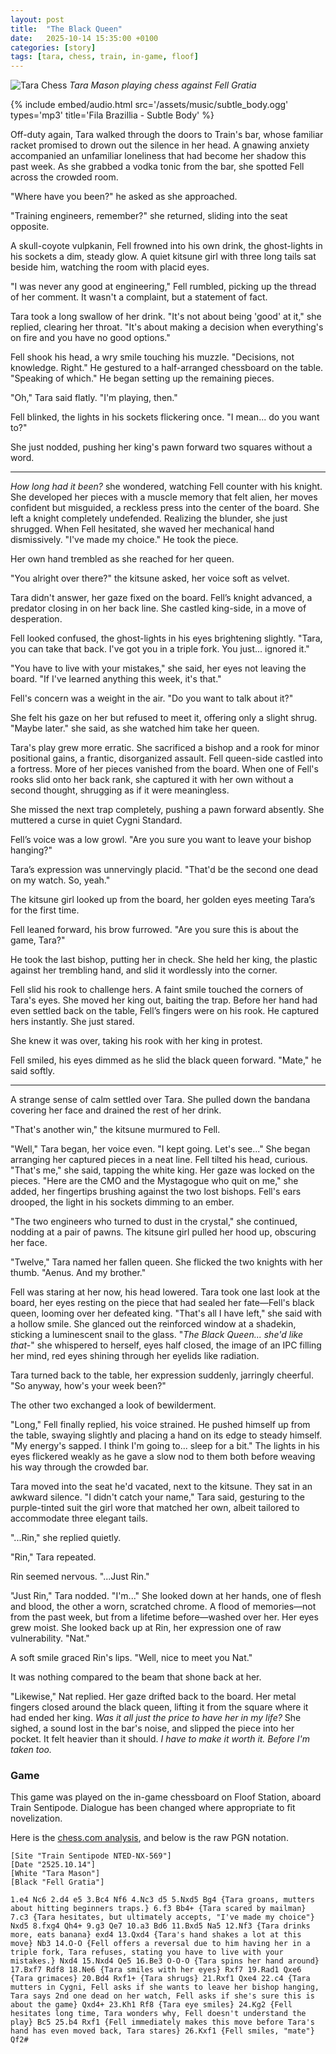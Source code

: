 ```yaml
---
layout: post
title:  "The Black Queen"
date:   2025-10-14 15:35:00 +0100
categories: [story]
tags: [tara, chess, train, in-game, floof]
---
```

![Tara Chess](/assets/images/tara/chess_draft.webp)
_Tara Mason playing chess against Fell Gratia_

{%
  include embed/audio.html
  src='/assets/music/subtle_body.ogg'
  types='mp3'
  title='Fila Brazillia - Subtle Body'
%}

Off-duty again, Tara walked through the doors to Train's bar, whose familiar racket promised to drown out the silence in her head. A gnawing anxiety accompanied an unfamiliar loneliness that had become her shadow this past week. As she grabbed a vodka tonic from the bar, she spotted Fell across the crowded room.

"Where have you been?" he asked as she approached.

"Training engineers, remember?" she returned, sliding into the seat opposite.

A skull-coyote vulpkanin, Fell frowned into his own drink, the ghost-lights in his sockets a dim, steady glow. A quiet kitsune girl with three long tails sat beside him, watching the room with placid eyes.

"I was never any good at engineering," Fell rumbled, picking up the thread of her comment. It wasn't a complaint, but a statement of fact.

Tara took a long swallow of her drink. "It's not about being 'good' at it," she replied, clearing her throat. "It's about making a decision when everything's on fire and you have no good options."

Fell shook his head, a wry smile touching his muzzle. "Decisions, not knowledge. Right." He gestured to a half-arranged chessboard on the table. "Speaking of which." He began setting up the remaining pieces.

"Oh," Tara said flatly. "I'm playing, then."

Fell blinked, the lights in his sockets flickering once. "I mean... do you want to?"

She just nodded, pushing her king's pawn forward two squares without a word.

---

*How long had it been?* she wondered, watching Fell counter with his knight. She developed her pieces with a muscle memory that felt alien, her moves confident but misguided, a reckless press into the center of the board. She left a knight completely undefended. Realizing the blunder, she just shrugged. When Fell hesitated, she waved her mechanical hand dismissively. "I've made my choice." He took the piece.

Her own hand trembled as she reached for her queen.

"You alright over there?" the kitsune asked, her voice soft as velvet.

Tara didn't answer, her gaze fixed on the board. Fell’s knight advanced, a predator closing in on her back line. She castled king-side, in a move of desperation.

Fell looked confused, the ghost-lights in his eyes brightening slightly. "Tara, you can take that back. I've got you in a triple fork. You just... ignored it."

"You have to live with your mistakes," she said, her eyes not leaving the board. "If I've learned anything this week, it's that."

Fell's concern was a weight in the air. "Do you want to talk about it?"

She felt his gaze on her but refused to meet it, offering only a slight shrug. "Maybe later." she said, as she watched him take her queen.

Tara's play grew more erratic. She sacrificed a bishop and a rook for minor positional gains, a frantic, disorganized assault. Fell queen-side castled into a fortress. More of her pieces vanished from the board. When one of Fell's rooks slid onto her back rank, she captured it with her own without a second thought, shrugging as if it were meaningless.

She missed the next trap completely, pushing a pawn forward absently. She muttered a curse in quiet Cygni Standard.

Fell’s voice was a low growl. "Are you sure you want to leave your bishop hanging?"

Tara’s expression was unnervingly placid. "That'd be the second one dead on my watch. So, yeah."

The kitsune girl looked up from the board, her golden eyes meeting Tara’s for the first time.

Fell leaned forward, his brow furrowed. "Are you sure this is about the game, Tara?"

He took the last bishop, putting her in check. She held her king, the plastic against her trembling hand, and slid it wordlessly into the corner.

Fell slid his rook to challenge hers. A faint smile touched the corners of Tara's eyes. She moved her king out, baiting the trap. Before her hand had even settled back on the table, Fell’s fingers were on his rook. He captured hers instantly. She just stared.

She knew it was over, taking his rook with her king in protest.

Fell smiled, his eyes dimmed as he slid the black queen forward. "Mate," he said softly.

---

A strange sense of calm settled over Tara. She pulled down the bandana covering her face and drained the rest of her drink.

"That's another win," the kitsune murmured to Fell.

"Well," Tara began, her voice even. "I kept going. Let's see..." She began arranging her captured pieces in a neat line. Fell tilted his head, curious. "That's me," she said, tapping the white king. Her gaze was locked on the pieces. "Here are the CMO and the Mystagogue who quit on me," she added, her fingertips brushing against the two lost bishops. Fell's ears drooped, the light in his sockets dimming to an ember.

"The two engineers who turned to dust in the crystal," she continued, nodding at a pair of pawns. The kitsune girl pulled her hood up, obscuring her face.

"Twelve," Tara named her fallen queen. She flicked the two knights with her thumb. "Aenus. And my brother."

Fell was staring at her now, his head lowered. Tara took one last look at the board, her eyes resting on the piece that had sealed her fate—Fell's black queen, looming over her defeated king. "That's all I have left," she said with a hollow smile. She glanced out the reinforced window at a shadekin, sticking a luminescent snail to the glass. "*The Black Queen... she'd like that-*" she whispered to herself, eyes half closed, the image of an IPC filling her mind, red eyes shining through her eyelids like radiation.

Tara turned back to the table, her expression suddenly, jarringly cheerful. "So anyway, how's your week been?"

The other two exchanged a look of bewilderment.

"Long," Fell finally replied, his voice strained. He pushed himself up from the table, swaying slightly and placing a hand on its edge to steady himself. "My energy's sapped. I think I'm going to... sleep for a bit." The lights in his eyes flickered weakly as he gave a slow nod to them both before weaving his way through the crowded bar.

Tara moved into the seat he'd vacated, next to the kitsune. They sat in an awkward silence. "I didn't catch your name," Tara said, gesturing to the purple-tinted suit the girl wore that matched her own, albeit tailored to accommodate three elegant tails.

"...Rin," she replied quietly.

"Rin," Tara repeated.

Rin seemed nervous. "...Just Rin."

"Just Rin," Tara nodded. "I'm..." She looked down at her hands, one of flesh and blood, the other a worn, scratched chrome. A flood of memories—not from the past week, but from a lifetime before—washed over her. Her eyes grew moist. She looked back up at Rin, her expression one of raw vulnerability. "Nat."

A soft smile graced Rin's lips. "Well, nice to meet you Nat."

It was nothing compared to the beam that shone back at her.

"Likewise," Nat replied. Her gaze drifted back to the board. Her metal fingers closed around the black queen, lifting it from the square where it had ended her king. *Was it all just the price to have her in my life?* She sighed, a sound lost in the bar's noise, and slipped the piece into her pocket. It felt heavier than it should. *I have to make it worth it. Before I'm taken too.*


### Game

This game was played on the in-game chessboard on Floof Station, aboard Train Sentipode. Dialogue has been changed where appropriate to fit novelization.

Here is the [chess.com analysis](https://www.chess.com/analysis/game/pgn/3hD79TDNYN/), and below is the raw PGN notation.

```chess
[Site "Train Sentipode NTED-NX-569"]
[Date "2525.10.14"]
[White "Tara Mason"]
[Black "Fell Gratia"]

1.e4 Nc6 2.d4 e5 3.Bc4 Nf6 4.Nc3 d5 5.Nxd5 Bg4 {Tara groans, mutters about hitting beginners traps.} 6.f3 Bb4+ {Tara scared by mailman} 7.c3 {Tara hesitates, but ultimately accepts, "I've made my choice"} Nxd5 8.fxg4 Qh4+ 9.g3 Qe7 10.a3 Bd6 11.Bxd5 Na5 12.Nf3 {Tara drinks more, eats banana} exd4 13.Qxd4 {Tara's hand shakes a lot at this move} Nb3 14.O-O {Fell offers a reversal due to him having her in a triple fork, Tara refuses, stating you have to live with your mistakes.} Nxd4 15.Nxd4 Qe5 16.Be3 O-O-O {Tara spins her hand around} 17.Bxf7 Rdf8 18.Ne6 {Tara smiles with her eyes} Rxf7 19.Rad1 Qxe6 {Tara grimaces} 20.Bd4 Rxf1+ {Tara shrugs} 21.Rxf1 Qxe4 22.c4 {Tara mutters in Cygni, Fell asks if she wants to leave her bishop hanging, Tara says 2nd one dead on her watch, Fell asks if she's sure this is about the game} Qxd4+ 23.Kh1 Rf8 {Tara eye smiles} 24.Kg2 {Fell hesitates long time, Tara wonders why, Fell doesn't understand the play} Bc5 25.b4 Rxf1 {Fell immediately makes this move before Tara's hand has even moved back, Tara stares} 26.Kxf1 {Fell smiles, "mate"} Qf2#
```

